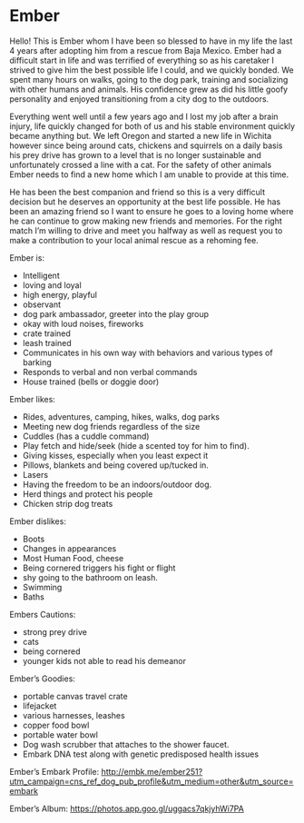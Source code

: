 # Ember

Hello! This is Ember whom I have been so blessed to have in my life the last 4 years after adopting him from a rescue from Baja Mexico. Ember had a difficult start in life and was terrified of everything so as his caretaker I strived to give him the best possible life I could, and we quickly bonded. We spent many hours on walks, going to the dog park, training and socializing with other humans and animals. His confidence grew as did his little goofy personality and enjoyed transitioning from a city dog to the outdoors.

Everything went well until a few years ago and I lost my job after a brain injury, life quickly changed for both of us and his stable environment quickly became anything but. We left Oregon and started a new life in Wichita however since being around cats, chickens and squirrels on a daily basis his prey drive has grown to a level that is no longer sustainable and unfortunately crossed a line with a cat. For the safety of other animals Ember needs to find a new home which I am unable to provide at this time.

He has been the best companion and friend so this is a very difficult decision but he deserves an opportunity at the best life possible. He has been an amazing friend so I want to ensure he goes to a loving home where he can continue to grow making new friends and memories.  For the right match I’m willing to drive and meet you halfway as well as  request you to make a contribution to your local animal rescue as a rehoming fee.

Ember is:
- Intelligent 
- loving and loyal 
- high energy, playful 
- observant 
- dog park ambassador, greeter into the play group
- okay with loud noises, fireworks 
- crate trained 
- leash trained
- Communicates in his own way with behaviors and various types of barking
- Responds to verbal and non verbal commands 
- House trained (bells or doggie door)

Ember likes:
- Rides, adventures, camping, hikes, walks, dog parks
- Meeting new dog friends regardless of the size
- Cuddles (has a cuddle command)
- Play fetch and hide/seek (hide a scented toy for him to find).
- Giving kisses, especially when you least expect it
- Pillows, blankets and being covered up/tucked in.
- Lasers
- Having the freedom to be an indoors/outdoor dog. 
- Herd things and protect his people
- Chicken strip dog treats


Ember dislikes:
- Boots
- Changes in appearances
- Most Human Food, cheese
- Being cornered triggers his fight or flight
- shy going to the bathroom on leash. 
- Swimming
- Baths


Embers Cautions:
- strong prey drive
- cats 
- being cornered 
- younger kids not able to read his demeanor


Ember’s Goodies:
- portable canvas travel crate 
- lifejacket 
- various harnesses, leashes 
- copper food bowl 
- portable water bowl
- Dog wash scrubber that attaches to the shower faucet.
- Embark DNA test along with genetic predisposed health issues 


Ember’s Embark Profile: http://embk.me/ember251?utm_campaign=cns_ref_dog_pub_profile&utm_medium=other&utm_source=embark

Ember’s Album: https://photos.app.goo.gl/uggacs7qkjyhWi7PA

